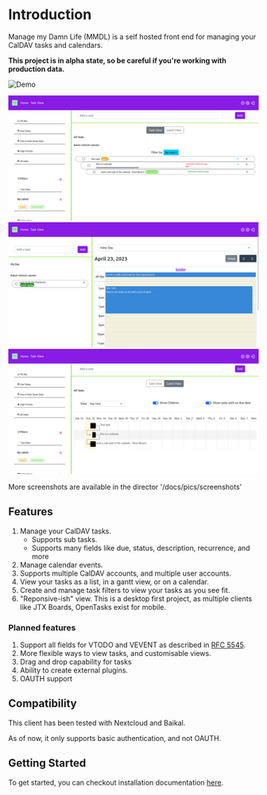 # Introduction 

Manage my Damn Life (MMDL) is a self hosted front end for managing your CalDAV tasks and calendars.

**This project is in alpha state, so be careful if you're working with production data.**

![Demo](pics/screenRecord.gif)

![Task View!](pics/screenshots/TaskView.png "Task View")
![Home !](pics/screenshots/HomeView.png "Task View")
![Home !](pics/screenshots/GanttView.png "Task View")

More screenshots are available in the director '/docs/pics/screenshots'

## Features

1. Manage your CalDAV tasks.
    - Supports sub tasks.
    - Supports many fields like due, status, description, recurrence, and more
2. Manage calendar events.  
3. Supports multiple CalDAV accounts, and multiple user accounts.
4. View your tasks as a list, in a gantt view, or on a calendar.  
1. Create and manage task filters to view your tasks as you see fit.
1. "Reponsive-ish" view. This is a desktop first project, as multiple clients like JTX Boards, OpenTasks exist for mobile.

### Planned features

1. Support all fields for VTODO and VEVENT as described in [RFC 5545](https://www.rfc-editor.org/rfc/rfc5545).
1. More flexible ways to view tasks, and customisable views.
1. Drag and drop capability for tasks
1. Ability to create external plugins.
1. OAUTH support

## Compatibility

This client has been tested with Nextcloud and Baikal.

As of now, it only supports basic authentication, and not OAUTH. 

## Getting Started

To get started, you can checkout installation documentation [here](install/index.md).





